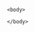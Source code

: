 <html>
<head>
	<meta Content-Security-Policy: script-src 'self' https://amplify--bsbox.sandbox.my.site.com>
</head>

	<body>
<script type='text/javascript'>
	function initEmbeddedMessaging() {
		try {
			embeddedservice_bootstrap.settings.language = 'en_US'; // For example, enter 'en' or 'en-US'
			
			window.addEventListener("onEmbeddedMessagingReady", () => {            
	console.log( "Inside Prechat API!!" );
	embeddedservice_bootstrap.prechatAPI.setHiddenPrechatFields( { "Email" : "edam_system_access_user@example.com" } );
	embeddedservice_bootstrap.prechatAPI.setHiddenPrechatFields( { "Current_Context" : "webportal" } );
	embeddedservice_bootstrap.prechatAPI.setHiddenPrechatFields( { "AMP_inst_id" : "79886" } );
	embeddedservice_bootstrap.prechatAPI.setHiddenPrechatFields( { "Referral_URL" : "google.com" } );
	embeddedservice_bootstrap.prechatAPI.setHiddenPrechatFields( { "Phone" : "99897" } );
	embeddedservice_bootstrap.prechatAPI.setHiddenPrechatFields( { "First_Name" : "Maq git" } );
        embeddedservice_bootstrap.prechatAPI.setHiddenPrechatFields( { "Last_Name" : "Mohammed" } );
				
});

			embeddedservice_bootstrap.init(
				'00DOv00000169rF',
				'MIAW_Chat_in_Amplify_Product',
				'https://amplify--bsbox.sandbox.my.site.com/ESWMIAWChatinAmplifyP1713006318201',
				{
					scrt2URL: 'https://amplify--bsbox.sandbox.my.salesforce-scrt.com'
				}
			);
		} catch (err) {
			console.error('Error loading Embedded Messaging: ', err);
		}
	};
</script>
<script type='text/javascript' src='https://amplify--bsbox.sandbox.my.site.com/ESWMIAWChatinAmplifyP1713006318201/assets/js/bootstrap.min.js' onload='initEmbeddedMessaging()'></script>

	</body>
</html>
